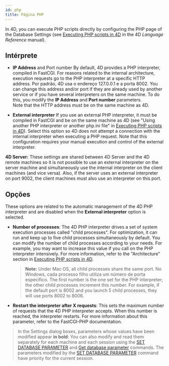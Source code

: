 ```yaml
---
id: php
title: Página PHP
---
```


In 4D, you can execute PHP scripts directly by configuring the PHP page of the Database Settings (see [Executing PHP scripts in 4D](https://doc.4d.com/4D-Language-Reference-19-R4/PHP/Executing-PHP-scripts-in-4D.300-5739898.en.html) in the 4D *Language Reference* manual).

## Intérprete

-   **IP Address** and Port number By default, 4D provides a PHP interpreter, compiled in FastCGI. For reasons related to the internal architecture, execution requests go to the PHP interpreter at a specific HTTP address. Por padrão, 4D usa o endereço 127.0.0.1 e a porta 8002. You can change this address and/or port if they are already used by another service or if you have several interpreters on the same machine. To do this, you modify the **IP Address** and **Port number** parameters.\
  Note that the HTTP address must be on the same machine as 4D.

-   **External interpreter** If you use an external PHP interpreter, it must be compiled in FastCGI and be on the same machine as 4D (see "Using another PHP interpreter or another php.ini file" in [Executing PHP scripts in 4D](https://doc.4d.com/4Dv19/4D/19.1/Executing-PHP-scripts-in-4D.300-5654093.en.html)). Select this option so 4D does not attempt a connection with the internal interpreter when executing a PHP request. Note that this configuration requires your manual execution and control of the external interpreter.

**4D Server:** These settings are shared between 4D Server and the 4D remote machines so it is not possible to use an external interpreter on the server machine and simultaneously use the internal interpreter on the client machines (and vice versa). Also, if the server uses an external interpreter on port 9002, the client machines must also use an interpreter on this port.

## Opções

These options are related to the automatic management of the 4D PHP interpreter and are disabled when the **External interpreter** option is selected.

-   **Number of processes**: The 4D PHP interpreter drives a set of system execution processes called "child processes". For optimization, it can run and keep up to five child processes simultaneously by default. You can modify the number of child processes according to your needs. For example, you may want to increase this value if you call on the PHP interpreter intensively. For more information, refer to the "Architecture" section in [Executing PHP scripts in 4D](https://doc.4d.com/4Dv19/4D/19.1/Executing-PHP-scripts-in-4D.300-5654093.en.html).

    > **Note:** Under Mac OS, all child processes share the same port. No Windows, cada processo filho utiliza um número de porta específico. The first number is the one set for the PHP interpreter; the other child processes increment this number. For example, if the default port is 8002 and you launch 5 child processes, they will use ports 8002 to 8006.

-   **Restart the interpreter after X requests**: This sets the maximum number of requests that the 4D PHP interpreter accepts. When this number is reached, the interpreter restarts. For more information about this parameter, refer to the FastCGI-PHP documentation.
> In the Settings dialog boxes, parameters whose values have been modified appear **in bold**: You can also modify and read them separately for each machine and each session using the [SET DATABASE PARAMETER](https://doc.4d.com/4dv19R/help/command/en/page642.html) and [Get database parameter](https://doc.4d.com/4dv19R/help/command/en/page643.html) commands. The parameters modified by the [SET DATABASE PARAMETER](https://doc.4d.com/4dv19R/help/command/en/page642.html) command have priority for the current session.
